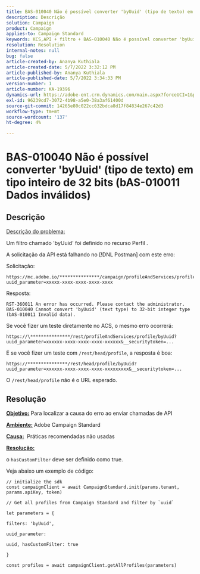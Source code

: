 ```yaml
---
title: BAS-010040 Não é possível converter 'byUuid' (tipo de texto) em tipo inteiro de 32 bits (bAS-010011 Dados inválidos)
description: Descrição
solution: Campaign
product: Campaign
applies-to: Campaign Standard
keywords: KCS,API + filtro + BAS-010040 Não é possível converter 'byUuid' (tipo de texto) em tipo inteiro de 32 bits (bAS-010011 Dados inválidos)
resolution: Resolution
internal-notes: null
bug: false
article-created-by: Ananya Kuthiala
article-created-date: 5/7/2022 3:32:12 PM
article-published-by: Ananya Kuthiala
article-published-date: 5/7/2022 3:34:33 PM
version-number: 1
article-number: KA-19396
dynamics-url: https://adobe-ent.crm.dynamics.com/main.aspx?forceUCI=1&pagetype=entityrecord&etn=knowledgearticle&id=6bbfd5d7-1ace-ec11-a7b5-0022480a8e40
exl-id: 96239cd7-3072-4b98-a5e0-38a3af61400d
source-git-commit: 14265e80c022cc632bdca8d17f84834e267c42d3
workflow-type: tm+mt
source-wordcount: '137'
ht-degree: 4%

---
```


# BAS-010040 Não é possível converter &#39;byUuid&#39; (tipo de texto) em tipo inteiro de 32 bits (bAS-010011 Dados inválidos)

## Descrição

<u>Descrição do problema:</u>

Um filtro chamado &#39;byUuid&#39; foi definido no recurso Perfil .

A solicitação da API está falhando no [!DNL Postman] com este erro:

Solicitação:

```
https://mc.adobe.io/***************/campaign/profileAndServices/profile/byUuid?uuid_parameter=xxxxx-xxxx-xxxx-xxxx-xxxx
```

Resposta:

```
RST-360011 An error has occurred. Please contact the administrator.
BAS-010040 Cannot convert 'byUuid' (text type) to 32-bit integer type (bAS-010011 Invalid data).
```

Se você fizer um teste diretamente no ACS, o mesmo erro ocorrerá:

```
https://\***************/rest/profileAndServices/profile/byUuid?uuid_parameter=xxxxxx-xxxx-xxxx-xxxx-xxxxxx&__securitytoken=...
```

E se você fizer um teste com `/rest/head/profile`, a resposta é boa:

```
https://***************/rest/head/profile/byUuid?uuid_parameter=xxxxxx-xxxx-xxxx-xxxx-xxxxxxxxx&__securitytoken=...
```

O `/rest/head/profile` não é o URL esperado.

## Resolução

<b><u>Objetivo:</u></b> Para localizar a causa do erro ao enviar chamadas de API

<b><u>Ambiente:</u></b> Adobe Campaign Standard

<b><u>Causa:</u></b>  Práticas recomendadas não usadas

<b><u>Resolução:</u></b>

o `hasCustomFilter` deve ser definido como true.

Veja abaixo um exemplo de código:

```
// initialize the sdk
const campaignClient = await CampaignStandard.init(params.tenant, params.apiKey, token)

// Get all profiles from Campaign Standard and filter by `uuid`

let parameters = {

filters: 'byUuid',

uuid_parameter:

uuid, hasCustomFilter: true

}

const profiles = await campaignClient.getAllProfiles(parameters)
```
